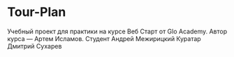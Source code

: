# Tour-Plan

Учебный проект для практики на курсе Веб Старт от Glo Academy. Автор курса — Артем Исламов.
Студент Андрей Межирицкий
Куратар Дмитрий Сухарев
